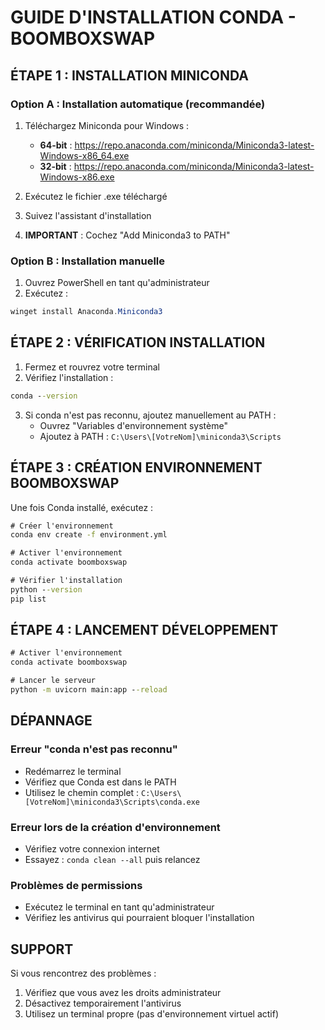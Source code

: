 # GUIDE D'INSTALLATION CONDA - BOOMBOXSWAP

## ÉTAPE 1 : INSTALLATION MINICONDA

### Option A : Installation automatique (recommandée)
1. Téléchargez Miniconda pour Windows :
   - **64-bit** : https://repo.anaconda.com/miniconda/Miniconda3-latest-Windows-x86_64.exe
   - **32-bit** : https://repo.anaconda.com/miniconda/Miniconda3-latest-Windows-x86.exe

2. Exécutez le fichier .exe téléchargé
3. Suivez l'assistant d'installation
4. **IMPORTANT** : Cochez "Add Miniconda3 to PATH"

### Option B : Installation manuelle
1. Ouvrez PowerShell en tant qu'administrateur
2. Exécutez :
```powershell
winget install Anaconda.Miniconda3
```

## ÉTAPE 2 : VÉRIFICATION INSTALLATION

1. Fermez et rouvrez votre terminal
2. Vérifiez l'installation :
```cmd
conda --version
```

3. Si conda n'est pas reconnu, ajoutez manuellement au PATH :
   - Ouvrez "Variables d'environnement système"
   - Ajoutez à PATH : `C:\Users\[VotreNom]\miniconda3\Scripts`

## ÉTAPE 3 : CRÉATION ENVIRONNEMENT BOOMBOXSWAP

Une fois Conda installé, exécutez :

```cmd
# Créer l'environnement
conda env create -f environment.yml

# Activer l'environnement
conda activate boomboxswap

# Vérifier l'installation
python --version
pip list
```

## ÉTAPE 4 : LANCEMENT DÉVELOPPEMENT

```cmd
# Activer l'environnement
conda activate boomboxswap

# Lancer le serveur
python -m uvicorn main:app --reload
```

## DÉPANNAGE

### Erreur "conda n'est pas reconnu"
- Redémarrez le terminal
- Vérifiez que Conda est dans le PATH
- Utilisez le chemin complet : `C:\Users\[VotreNom]\miniconda3\Scripts\conda.exe`

### Erreur lors de la création d'environnement
- Vérifiez votre connexion internet
- Essayez : `conda clean --all` puis relancez

### Problèmes de permissions
- Exécutez le terminal en tant qu'administrateur
- Vérifiez les antivirus qui pourraient bloquer l'installation

## SUPPORT

Si vous rencontrez des problèmes :
1. Vérifiez que vous avez les droits administrateur
2. Désactivez temporairement l'antivirus
3. Utilisez un terminal propre (pas d'environnement virtuel actif)
